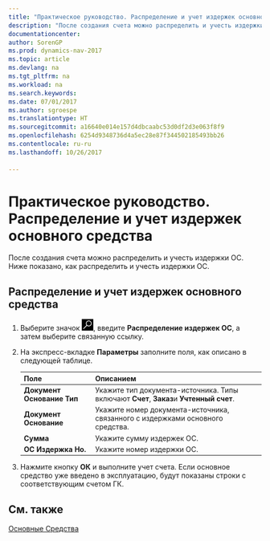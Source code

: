 ```yaml
---
title: "Практическое руководство. Распределение и учет издержек основного средства"
description: "После создания счета можно распределить и учесть издержки ОС."
documentationcenter: 
author: SorenGP
ms.prod: dynamics-nav-2017
ms.topic: article
ms.devlang: na
ms.tgt_pltfrm: na
ms.workload: na
ms.search.keywords: 
ms.date: 07/01/2017
ms.author: sgroespe
ms.translationtype: HT
ms.sourcegitcommit: a16640e014e157d4dbcaabc53d0df2d3e063f8f9
ms.openlocfilehash: 6254d9348736d4a5ec28e87f344502185493bb26
ms.contentlocale: ru-ru
ms.lasthandoff: 10/26/2017

---
```

# <a name="how-to-allocate-and-post-fixed-asset-charges"></a>Практическое руководство. Распределение и учет издержек основного средства
После создания счета можно распределить и учесть издержки ОС. Ниже показано, как распределить и учесть издержки ОС.  

## <a name="to-allocate-and-post-a-fixed-asset-charge"></a>Распределение и учет издержек основного средства  

1.  Выберите значок ![Поиск страницы или отчета](../../media/ui-search/search_small.png "Значок поиска страницы или отчета"), введите **Распределение издержек ОС**, а затем выберите связанную ссылку.  
2.  На экспресс-вкладке **Параметры** заполните поля, как описано в следующей таблице.  

    |Поле|Описанием|  
    |---------------------------------|---------------------------------------|  
    |**Документ Основание Тип**|Укажите тип документа-источника. Типы включают **Счет**, **Заказ**и **Учтенный счет**.|  
    |**Документ Основание**|Укажите номер документа-источника, связанного с издержками основного средства.|  
    |**Сумма**|Укажите сумму издержек ОС.|  
    |**ОС Издержка Но.**|Укажите номер издержки ОС.|  

3.  Нажмите кнопку **ОК** и выполните учет счета. Если основное средство уже введено в эксплуатацию, будут показаны строки с соответствующим счетом ГК.  

## <a name="see-also"></a>См. также
[Основные Средства](../../fa-manage.md) 


